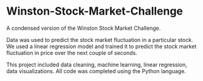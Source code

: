 # Winston-Stock-Market-Challenge
A condensed version of the Winston Stock Market Challenge.

Data was used to predict the stock market fluctuation in a particular stock. We used a linear regression model and trained it to predict the stock market fluctuation in price over the next couple of seconds.

This project included data cleaning, machine learning, linear regression, data visualizations. All code was completed using the Python language.

